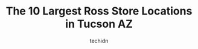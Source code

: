 ---
layout: ampstory
image: https://i0.wp.com/www.depkes.org/wp-content/uploads/2023/06/ross-0-in-tucson-az-1685966492.jpeg?resize=640,853
author: techidn
featured: false
description: Discover the impressive array of Ross options in Tucson AZ, where you can find 10 of the largest Ross establishments in the area. From renowned classics to hidden gems, Tucson AZ offers a di
title: The 10 Largest Ross Store Locations in Tucson AZ
cover:
   title: The 10 Largest Ross Store Locations in Tucson AZ
   subtitle: Rickpate
   background: https://www.depkes.org/wp-content/uploads/2023/06/ross-0-in-tucson-az-1685966492.jpeg

pages: 
 - layout: thirds
   top: <h1>#1 Ross Dress for Less</h1>
   bottom: "<p>I love Ross but lately the inventory has been lets , just say ITS BEEN SLIM  PICKINGS…Lines are long with 1 maybe 2 cashiers working it…..So if your going ma</p>"
   background: https://www.depkes.org/wp-content/uploads/2023/06/ross-1-in-tucson-az-1685966492.jpeg
   backgroundblur: true
 - layout: thirds
   top: <h1>#2 Ross Dress for Less</h1>
   bottom: "<p>3485 E Broadway Blvd, Tucson, AZ 85716, United States</p>"
   background: https://www.depkes.org/wp-content/uploads/2023/06/ross-2-in-tucson-az-1685966492.jpeg
   cta:
      link: https://www.depkes.org/blog/the-10-largest-ross-store-locations-in-tucson-az/
      text: The 10 Largest Ross Store Locations in Tucson AZ
 - layout: thirds
   top: <h1>#3 Ross Dress for Less</h1>
   bottom: "<p>7250 E Broadway Blvd, Tucson, AZ 85710, United States</p>"
   background: https://www.depkes.org/wp-content/uploads/2023/06/ross-3-in-tucson-az-1685966493.jpeg
   cta:
      link: https://www.depkes.org/blog/the-10-largest-ross-store-locations-in-tucson-az/
      text: The 10 Largest Ross Store Locations in Tucson AZ
 - layout: thirds
   top: <h1>#4 Ross Dress for Less</h1>
   bottom: "<p>5550 E Grant Rd, Tucson, AZ 85712, United States</p>"
   background: https://images.unsplash.com/photo-1527066579998-dbbae57f45ce?ixlib=rb-4.0.3&ixid=MnwxMjA3fDB8MHxwaG90by1wYWdlfHx8fGVufDB8fHx8&auto=format&fit=crop&w=640&h=853&q=80
   cta:
      link: https://www.depkes.org/blog/the-10-largest-ross-store-locations-in-tucson-az/
      text: The 10 Largest Ross Store Locations in Tucson AZ
 - layout: thirds
   top: <h1>#5 Ross Dress for Less</h1>
   bottom: "<p>2890 N Campbell Ave, Tucson, AZ 85719, United States</p>"
   background: https://images.unsplash.com/photo-1489694553447-4c9339da310d?ixlib=rb-4.0.3&ixid=MnwxMjA3fDB8MHxwaG90by1wYWdlfHx8fGVufDB8fHx8&auto=format&fit=crop&w=640&h=853&q=80
   cta:
      link: https://www.depkes.org/blog/the-10-largest-ross-store-locations-in-tucson-az/
      text: The 10 Largest Ross Store Locations in Tucson AZ
 - layout: thirds
   top: <h1>#6 Ross Dress for Less</h1>
   bottom: "<p>8030 N Cortaro Rd, Tucson, AZ 85743, United States</p>"
   background: https://images.unsplash.com/photo-1518640467707-6811f4a6ab73?ixlib=rb-4.0.3&ixid=MnwxMjA3fDB8MHxwaG90by1wYWdlfHx8fGVufDB8fHx8&auto=format&fit=crop&w=640&h=853&q=80
   cta:
      link: https://www.depkes.org/blog/the-10-largest-ross-store-locations-in-tucson-az/
      text: The 10 Largest Ross Store Locations in Tucson AZ
 - layout: thirds
   top: <h1>#7 Ross Dress for Less</h1>
   bottom: "<p>9600 E 22nd St, Tucson, AZ 85748, United States</p>"
   background: https://images.unsplash.com/photo-1533998839656-76f5e4b2bccb?ixlib=rb-4.0.3&ixid=MnwxMjA3fDB8MHxwaG90by1wYWdlfHx8fGVufDB8fHx8&auto=format&fit=crop&w=640&h=853&q=80
   cta:
      link: https://www.depkes.org/blog/the-10-largest-ross-store-locations-in-tucson-az/
      text: The 10 Largest Ross Store Locations in Tucson AZ
 - layout: thirds
   middle: Continue reading...
   background: https://images.unsplash.com/photo-1609083590460-7b8cc0ca65f8?ixlib=rb-4.0.3&ixid=MnwxMjA3fDB8MHxwaG90by1wYWdlfHx8fGVufDB8fHx8&auto=format&fit=crop&w=640&h=853&q=80
   cta:
      link: https://www.depkes.org/blog/the-10-largest-ross-store-locations-in-tucson-az/
      text: The 10 Largest Ross Store Locations in Tucson AZ
      
---